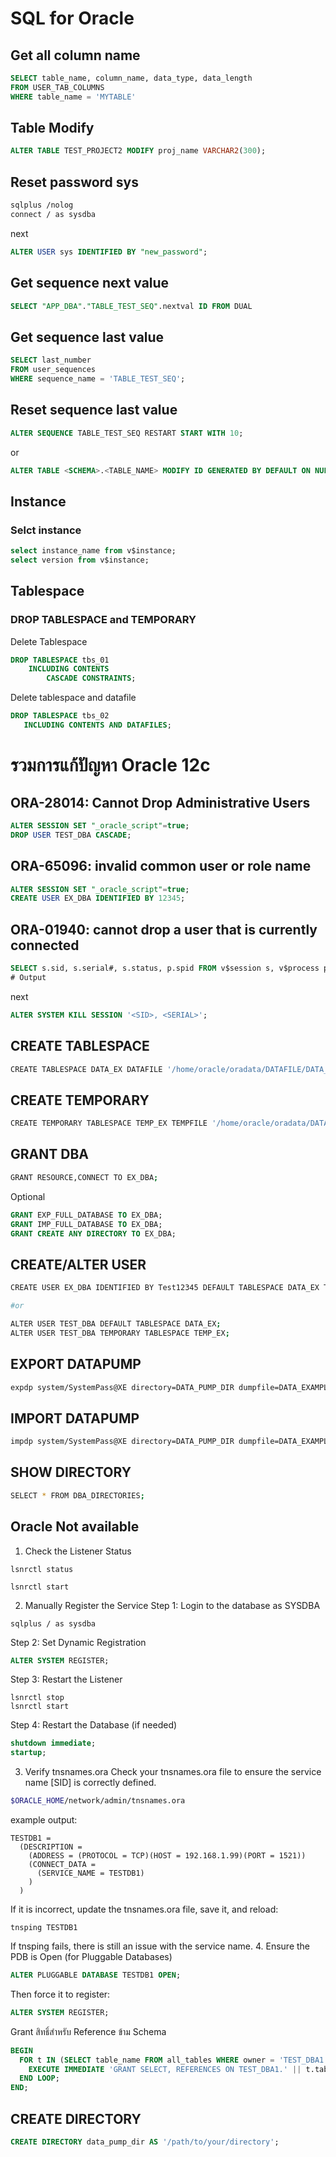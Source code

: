 
# SQL for Oracle

## Get all column name
```sql
SELECT table_name, column_name, data_type, data_length
FROM USER_TAB_COLUMNS
WHERE table_name = 'MYTABLE'
```

## Table Modify
```sql
ALTER TABLE TEST_PROJECT2 MODIFY proj_name VARCHAR2(300);
```

## Reset password sys
```bash
sqlplus /nolog
connect / as sysdba
```
next
```sql
ALTER USER sys IDENTIFIED BY "new_password";
```
## Get sequence next value
```sql
SELECT "APP_DBA"."TABLE_TEST_SEQ".nextval ID FROM DUAL
```

## Get sequence last value
```sql
SELECT last_number
FROM user_sequences
WHERE sequence_name = 'TABLE_TEST_SEQ';
```

## Reset sequence last value
```sql
ALTER SEQUENCE TABLE_TEST_SEQ RESTART START WITH 10;
```
or
```sql
ALTER TABLE <SCHEMA>.<TABLE_NAME> MODIFY ID GENERATED BY DEFAULT ON NULL AS IDENTITY(START WITH 100);
```
## Instance

### Selct instance
```sql
select instance_name from v$instance;
select version from v$instance;
```


## Tablespace

### DROP TABLESPACE and TEMPORARY

Delete Tablespace
```sql
DROP TABLESPACE tbs_01 
    INCLUDING CONTENTS 
        CASCADE CONSTRAINTS;
```

Delete tablespace and datafile
```sql
DROP TABLESPACE tbs_02
   INCLUDING CONTENTS AND DATAFILES;
```



# รวมการแก้ปัญหา Oracle 12c

## ORA-28014: Cannot Drop Administrative Users
```sql
ALTER SESSION SET "_oracle_script"=true;
DROP USER TEST_DBA CASCADE;
```

## ORA-65096: invalid common user or role name
```sql
ALTER SESSION SET "_oracle_script"=true;
CREATE USER EX_DBA IDENTIFIED BY 12345;
```

## ORA-01940: cannot drop a user that is currently connected
```sql
SELECT s.sid, s.serial#, s.status, p.spid FROM v$session s, v$process p WHERE s.username = 'TEST_DBA' AND p.addr(+) = s.paddr;
# Output

```
next
```sql
ALTER SYSTEM KILL SESSION '<SID>, <SERIAL>';
```


## CREATE TABLESPACE
```sh
CREATE TABLESPACE DATA_EX DATAFILE '/home/oracle/oradata/DATAFILE/DATA_EX01.dbf' SIZE 4096M AUTOEXTEND ON NEXT 100M EXTENT MANAGEMENT LOCAL UNIFORM SIZE 1M;
```

## CREATE TEMPORARY
```sh
CREATE TEMPORARY TABLESPACE TEMP_EX TEMPFILE '/home/oracle/oradata/DATAFILE/TEMP_EX01.dbf' SIZE 3G EXTENT MANAGEMENT LOCAL UNIFORM SIZE 1M;
```

## GRANT DBA
```sh
GRANT RESOURCE,CONNECT TO EX_DBA;
```
Optional
```sql
GRANT EXP_FULL_DATABASE TO EX_DBA;
GRANT IMP_FULL_DATABASE TO EX_DBA;
GRANT CREATE ANY DIRECTORY TO EX_DBA;
```

## CREATE/ALTER USER
```bash
CREATE USER EX_DBA IDENTIFIED BY Test12345 DEFAULT TABLESPACE DATA_EX TEMPORARY YABLESPACE TEMP_EX;

#or

ALTER USER TEST_DBA DEFAULT TABLESPACE DATA_EX;
ALTER USER TEST_DBA TEMPORARY TABLESPACE TEMP_EX;
```
## EXPORT DATAPUMP
```sh
expdp system/SystemPass@XE directory=DATA_PUMP_DIR dumpfile=DATA_EXAMPLE.DMP logfile=DATA_EXAMPLE.log schemas=DATA_EXAMPLE
```

## IMPORT DATAPUMP
```sh
impdp system/SystemPass@XE directory=DATA_PUMP_DIR dumpfile=DATA_EXAMPLE.DMP logfile=DATA_EXAMPLE.log schemas=DATA_EXAMPLE
```

## SHOW DIRECTORY
```sh
SELECT * FROM DBA_DIRECTORIES;
```

## Oracle Not available
1. Check the Listener Status
```
lsnrctl status

lsnrctl start
```

2. Manually Register the Service
Step 1: Login to the database as SYSDBA
```
sqlplus / as sysdba
```
Step 2: Set Dynamic Registration
```sql
ALTER SYSTEM REGISTER;
```
Step 3: Restart the Listener
```
lsnrctl stop
lsnrctl start
```
Step 4: Restart the Database (if needed)
```sql
shutdown immediate;
startup;
```
3. Verify tnsnames.ora
Check your tnsnames.ora file to ensure the service name [SID] is correctly defined.
```sh
$ORACLE_HOME/network/admin/tnsnames.ora
```
example output:
```
TESTDB1 =
  (DESCRIPTION =
    (ADDRESS = (PROTOCOL = TCP)(HOST = 192.168.1.99)(PORT = 1521))
    (CONNECT_DATA =
      (SERVICE_NAME = TESTDB1)
    )
  )
```
If it is incorrect, update the tnsnames.ora file, save it, and reload:
```
tnsping TESTDB1
```
If tnsping fails, there is still an issue with the service name.
4. Ensure the PDB is Open (for Pluggable Databases)
```sql
ALTER PLUGGABLE DATABASE TESTDB1 OPEN;
```
Then force it to register:
```sql
ALTER SYSTEM REGISTER;
```

Grant สิทธิ์สำหรับ Reference ข้าม Schema
```sql
BEGIN
  FOR t IN (SELECT table_name FROM all_tables WHERE owner = 'TEST_DBA1') LOOP
    EXECUTE IMMEDIATE 'GRANT SELECT, REFERENCES ON TEST_DBA1.' || t.table_name || ' TO TEST_DBA2';
  END LOOP;
END;
```

## CREATE DIRECTORY
```sql
CREATE DIRECTORY data_pump_dir AS '/path/to/your/directory';
```
